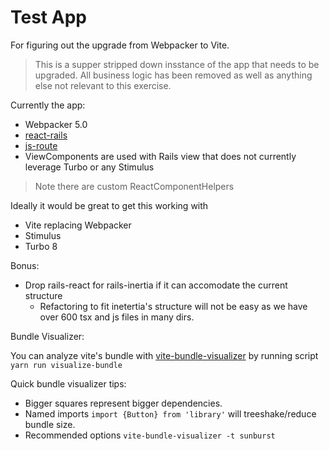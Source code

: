# Test App 

For figuring out the upgrade from Webpacker to Vite.

> This is a supper stripped down insstance of the app that needs to be upgraded. All business logic has been removed as well as anything else not relevant to this exercise. 

Currently the app:

- Webpacker 5.0
- [react-rails](https://github.com/reactjs/react-rails)
- [js-route](https://github.com/railsware/js-routes)
- ViewComponents are used with Rails view that does not currently leverage Turbo or any Stimulus 

> Note there are custom ReactComponentHelpers 

Ideally it would be great to get this working with 

- Vite replacing Webpacker
- Stimulus
- Turbo 8

Bonus: 

- Drop rails-react for rails-inertia if it can accomodate the current structure 
  - Refactoring to fit inetertia's structure will not be easy as we have over 600 tsx and js files in many dirs. 

Bundle Visualizer:

You can analyze vite's bundle with
[vite-bundle-visualizer](https://github.com/KusStar/vite-bundle-visualizer) by
running script `yarn run visualize-bundle`

Quick bundle visualizer tips:
- Bigger squares represent bigger dependencies. 
- Named imports `import {Button} from 'library'` will treeshake/reduce bundle size.
- Recommended options `vite-bundle-visualizer -t sunburst`
